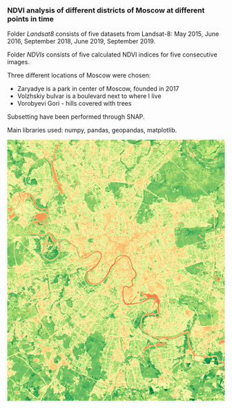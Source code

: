 ### **NDVI analysis of different districts of Moscow at different points in time**

Folder *Landsat8* consists of five datasets from Landsat-8: May 2015, June 2016, September 2018, June 2019, September 2019.

Folder *NDVIs* consists of five calculated NDVI indices for five consecutive images.


Three different locations of Moscow were chosen:
* Zaryadye is a park in center of Moscow, founded in 2017
* Volzhskiy bulvar is a boulevard next to where I live
* Vorobyevi Gori - hills covered with trees

Subsetting have been performed through SNAP.

Main libraries used: numpy, pandas, geopandas, matplotlib.

![NDVI](ndvi-background.png)





